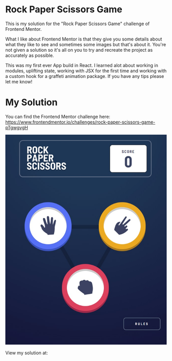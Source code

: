 # Rock Paper Scissors Game
This is my solution for the "Rock Paper Scissors Game" challenge of Frontend Mentor.

What I like about Frontend Mentor is that they give you some details about what they like to see and sometimes some images but that's about it.
You're not given a solution so it's all on you to try and recreate the project as accurately as possible.

This was my first ever App build in React. I learned alot about working in modules, uplifting state, working with JSX for the first time and working with a custom hook for a graffeti animation package. If you have any tips please let me know!  

# My Solution
You can find the Frontend Mentor challenge here:
https://www.frontendmentor.io/challenges/rock-paper-scissors-game-pTgwgvgH


![My solution](/public/rpsgame.jpg "My solution")

View my solution at: 

